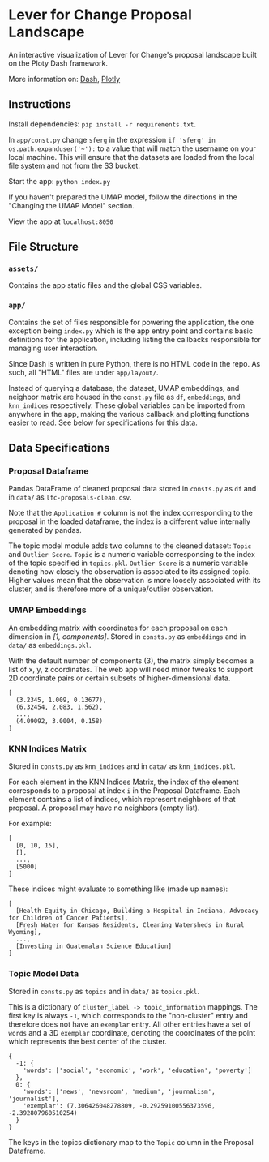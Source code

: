 # Lever for Change Proposal Landscape

An interactive visualization of Lever for Change's proposal landscape built on the Ploty Dash framework.  

More information on: [Dash](https://dash.plotly.com/introduction), [Plotly](https://plotly.com/python/)

## Instructions

Install dependencies: `pip install -r requirements.txt`.

In `app/const.py` change `sferg` in the expression `if 'sferg' in os.path.expanduser('~'):` to a value that will match the username on your local machine. This will ensure that the datasets are loaded from the local file system and not from the S3 bucket.

Start the app: `python index.py`

If you haven't prepared the UMAP model, follow the directions in the "Changing the UMAP Model" section.

View the app at `localhost:8050`

## File Structure

### `assets/`

Contains the app static files and the global CSS variables.

### `app/`

Contains the set of files responsible for powering the application, the one exception being `index.py` which is the app entry point and contains basic definitions for the application, including listing the callbacks responsible for managing user interaction.  

Since Dash is written in pure Python, there is no HTML code in the repo. As such, all "HTML" files are under `app/layout/`.  

Instead of querying a database, the dataset, UMAP embeddings, and neighbor matrix are housed in the `const.py` file as `df`, `embeddings`, and `knn_indices` respectively. 
These global variables can be imported from anywhere in the app, making the various callback and plotting functions easier to read. See below for specifications for this data.

## Data Specifications

### Proposal Dataframe

Pandas DataFrame of cleaned proposal data stored in `consts.py` as `df` and in `data/` as `lfc-proposals-clean.csv`. 

Note that the `Application #` column is not the index corresponding to the proposal in the loaded dataframe, the index is a different value internally generated by pandas.

The topic model module adds two columns to the cleaned dataset: `Topic` and `Outlier Score`. `Topic` is a numeric variable corresponsing to the index of the topic specified in `topics.pkl`. `Outlier Score` is a numeric variable denoting how closely the observation is associated to its assigned topic. Higher values mean that the observation is more loosely associated with its cluster, and is therefore more of a unique/outlier observation.

### UMAP Embeddings

An embedding matrix with coordinates for each proposal on each dimension in _[1, components]_. Stored in `consts.py` as `embeddings` and in `data/` as `embeddings.pkl`.

With the default number of components (3), the matrix simply becomes a list of x, y, z coordinates. The web app will need minor tweaks to support 2D coordinate pairs or certain subsets of higher-dimensional data.

```
[
  (3.2345, 1.009, 0.13677),
  (6.32454, 2.083, 1.562),
  ...,
  (4.09092, 3.0004, 0.158)
]
```

### KNN Indices Matrix

Stored in `consts.py` as `knn_indices` and in `data/` as `knn_indices.pkl`.

For each element in the KNN Indices Matrix, the index of the element corresponds to a proposal at index `i` in the Proposal Dataframe. Each element contains a list of indices, which represent neighbors of that proposal. A proposal may have no neighbors (empty list).

For example:

```
[
  [0, 10, 15],
  [],
  ...,
  [5000]
]
```

These indices might evaluate to something like (made up names):

```
[
  [Health Equity in Chicago, Building a Hospital in Indiana, Advocacy for Children of Cancer Patients],
  [Fresh Water for Kansas Residents, Cleaning Watersheds in Rural Wyoming],
  ...,
  [Investing in Guatemalan Science Education]
]
```

### Topic Model Data

Stored in `consts.py` as `topics` and in `data/` as `topics.pkl`.

This is a dictionary of `cluster_label -> topic_information` mappings. The first key is always `-1`, which corresponds to the "non-cluster" entry and therefore does not have an `exemplar` entry. All other entries have a set of `words` and a 3D `exemplar` coordinate, denoting the coordinates of the point which represents the best center of the cluster.

```
{
  -1: {
    'words': ['social', 'economic', 'work', 'education', 'poverty']
  },
  0: {
    'words': ['news', 'newsroom', 'medium', 'journalism', 'journalist'], 
    'exemplar': (7.306426048278809, -0.29259100556373596, -2.392807960510254)
  }
}
```

The keys in the topics dictionary map to the `Topic` column in the Proposal Dataframe.